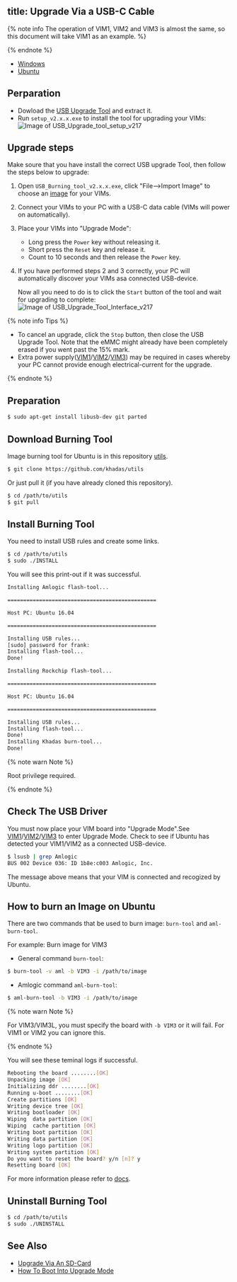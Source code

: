 title: Upgrade Via a USB-C Cable
---

{% note info The operation of VIM1, VIM2 and VIM3 is almost the same, so this document will take VIM1 as an example. %}

{% endnote %}

<ul class="nav nav-tabs" id="myTab" role="tablist">
  <li class="nav-item" role="presentation">
    <a class="nav-link active" id="win-tab" data-toggle="tab" href="#win" role="tab" aria-controls="win" aria-selected="true">Windows</a>
  </li>
  <li class="nav-item" role="presentation">
    <a class="nav-link" id="ubu-tab" data-toggle="tab" href="#ubu" role="tab" aria-controls="ubu" aria-selected="false">Ubuntu</a>
  </li>
</ul>
<div class="tab-content" id="myTabContent">
<div class="tab-pane fade show active" id="win" role="tabpanel" aria-labelledby="win-tab">

## Perparation
* Dowload the [USB Upgrade Tool](https://dl.khadas.com/Tools/USB_Burning_Tool_v2.2.0.zip) and extract it.
* Run `setup_v2.x.x.exe` to install the tool for upgrading your VIMs:
    ![Image of USB_Upgrade_tool_setup_v217](/android/images/vim1/usb_upgrade_tool_setup_v217.png)

## Upgrade steps
Make soure that you have install the correct USB upgrade Tool, then follow the steps below to upgrade:

1. Open `USB_Burning_tool_v2.x.x.exe`, click "File-->Import Image" to choose an [image](https://dl.khadas.com/Firmware/) for your VIMs.
2. Connect your VIMs to your PC with a USB-C data cable (VIMs will power on automatically).
3. Place your VIMs into "Upgrade Mode":
    * Long press the `Power` key without releasing it.
    * Short press the `Reset` key and release it.
    * Count to 10 seconds and then release the `Power` key.
4. If you have performed steps 2 and 3 correctly, your PC will automatically discover your VIMs asa connected USB-device.

    Now all you need to do is to click the `Start` button of the tool and wait for upgrading to complete:
    ![Image of USB_Upgrade_Tool_Interface_v217](/android/images/vim1/usb_upgrade_tool_interface_v217_en.png)

{% note info Tips %}

* To cancel an upgrade, click the `Stop` button, then close the USB Upgrade Tool. Note that the eMMC might already have been completely erased if you went past the 15% mark.
* Extra power supply([VIM1](/android/vim1/ExtraPowerInput.html)/[VIM2](/android/vim2/ExtraPowerInput.html)/[VIM3](/android/vim3/ExtraPowerInput.html)) may be required in cases whereby your PC cannot provide enough electrical-current for the upgrade.

{% endnote %}

</div>
<div class="tab-pane fade" id="ubu" role="tabpanel" aria-labelledby="ubu-tab">

## Preparation

```bash
$ sudo apt-get install libusb-dev git parted
```

## Download Burning Tool

Image burning tool for Ubuntu is in this repository [utils](https://github.com/khadas/utils).

```bash
$ git clone https://github.com/khadas/utils
```
Or just pull it (if you have already cloned this repository).

```bash
$ cd /path/to/utils
$ git pull
```

## Install Burning Tool
You need to install USB rules and create some links.

```bash
$ cd /path/to/utils
$ sudo ./INSTALL
```

You will see this print-out if it was successful.

```bash
Installing Amlogic flash-tool...

===============================================

Host PC: Ubuntu 16.04

===============================================

Installing USB rules...
[sudo] password for frank:
Installing flash-tool...
Done!

Installing Rockchip flash-tool...

===============================================

Host PC: Ubuntu 16.04

===============================================

Installing USB rules...
Installing flash-tool...
Done!
Installing Khadas burn-tool...
Done!
```
{% note warn Note %}

Root privilege required.

{% endnote %}

## Check The USB Driver

You must now place your VIM board into "Upgrade Mode".See [VIM1](/android/vim1/BootIntoUpgradeMode.html)/[VIM2](/android/vim2/BootIntoUpgradeMode.html)/[VIM3](/android/vim3/BootIntoUpgradeMode.html) to enter Upgrade Mode.
Check to see if Ubuntu has detected your VIM1/VIM2 as a connected USB-device.

```bash
$ lsusb | grep Amlogic
BUS 002 Device 036: ID 1b8e:c003 Amlogic, Inc.
```
The message above means that your VIM is connected and recogized by Ubuntu.

## How to burn an Image on Ubuntu
There are two commands that be used to burn image: `burn-tool` and `aml-burn-tool`.

For example: Burn image for VIM3

* General command `burn-tool`:

```bash
$ burn-tool -v aml -b VIM3 -i /path/to/image
```

* Amlogic command `aml-burn-tool`:

```bash
$ aml-burn-tool -b VIM3 -i /path/to/image
```

{% note warn Note %}

For VIM3/VIM3L, you must specify the board with `-b VIM3` or it will fail. For VIM1 or VIM2 you can ignore this.

{% endnote %}

You will see these teminal logs if successful.

```bash
Rebooting the board ........[OK]
Unpacking image [OK]
Initializing ddr ........[OK]
Running u-boot ........[OK]
Create partitions [OK]
Writing device tree [OK]
Writing bootloader [OK]
Wiping  data partition [OK]
Wiping  cache partition [OK]
Writing boot partition [OK]
Writing data partition [OK]
Writing logo partition [OK]
Writing system partition [OK]
Do you want to reset the board? y/n [n]? y
Resetting board [OK]
```
For more information please refer to [docs](https://github.com/khadas/utils/tree/master/aml-flash-tool/docs).

## Uninstall Burning Tool

```bash
$ cd /path/to/utils
$ sudo ./UNINSTALL
```

</div>
</div>


## See Also
* [Upgrade Via An SD-Card](/android/vim1/UpgradeViaTFBurningCard.html)
* [How To Boot Into Upgrade Mode](/android/vim1/BootIntoUpgradeMode.html)

